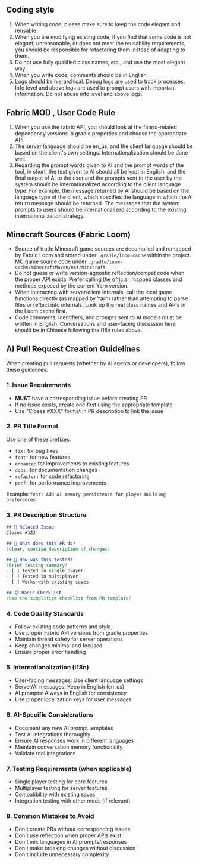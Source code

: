 ## Coding style
1. When writing code, please make sure to keep the code elegant and reusable.
2. When you are modifying existing code, if you find that some code is not elegant, unreasonable, or does not meet the reusability requirements, you should be responsible for refactoring them instead of adapting to them.
3. Do not use fully qualified class names, etc., and use the most elegant way
4. When you write code, comments should be in English
5. Logs should be hierarchical. Debug logs are used to track processes. Info level and above logs are used to prompt users with important information. Do not abuse info level and above logs.

## Fabric MOD , User Code Rule
1. When you use the fabric API, you should look at the fabric-related dependency versions in gradle.properties and choose the appropriate API
2. The server language should be en_us, and the client language should be based on the client's own settings. Internationalization should be done well.
3. Regarding the prompt words given to AI and the prompt words of the tool, in short, the text given to AI should all be kept in English, and the final output of AI to the user and the prompts sent to the user by the system should be internationalized according to the client language type.
   For example, the message returned by AI should be based on the language type of the client, which specifies the language in which the AI return message should be returned.
   The messages that the system prompts to users should be internationalized according to the existing internationalization strategy.

## Minecraft Sources (Fabric Loom)
- Source of truth: Minecraft game sources are decompiled and remapped by Fabric Loom and stored under `.gradle/loom-cache` within the project.  MC game source code under `.gradle/loom-cache/minecraftMaven/net/minecraft`
- Do not guess or write version-agnostic reflection/compat code when the proper API exists. Prefer calling the official, mapped classes and methods exposed by the current Yarn version.
- When interacting with server/client internals, call the local game functions directly (as mapped by Yarn) rather than attempting to parse files or reflect into internals. Look up the real class names and APIs in the Loom cache first.
- Code comments, identifiers, and prompts sent to AI models must be written in English. Conversations and user-facing discussion here should be in Chinese following the i18n rules above.

## AI Pull Request Creation Guidelines

When creating pull requests (whether by AI agents or developers), follow these guidelines:

### 1. Issue Requirements
- **MUST** have a corresponding issue before creating PR
- If no issue exists, create one first using the appropriate template
- Use "Closes #XXX" format in PR description to link the issue

### 2. PR Title Format
Use one of these prefixes:
- `fix:` for bug fixes
- `feat:` for new features  
- `enhance:` for improvements to existing features
- `docs:` for documentation changes
- `refactor:` for code refactoring
- `perf:` for performance improvements

Example: `feat: Add AI memory persistence for player building preferences`

### 3. PR Description Structure
```markdown
## 🔗 Related Issue
Closes #123

## 📝 What does this PR do?
[Clear, concise description of changes]

## 🧪 How was this tested?
[Brief testing summary]
- [ ] Tested in single player
- [ ] Tested in multiplayer
- [ ] Works with existing saves

## 📋 Basic Checklist
[Use the simplified checklist from PR template]
```

### 4. Code Quality Standards
- Follow existing code patterns and style
- Use proper Fabric API versions from gradle.properties
- Maintain thread safety for server operations
- Keep changes minimal and focused
- Ensure proper error handling

### 5. Internationalization (i18n)
- User-facing messages: Use client language settings
- Server/AI messages: Keep in English (en_us)
- AI prompts: Always in English for consistency
- Use proper localization keys for user messages

### 6. AI-Specific Considerations
- Document any new AI prompt templates
- Test AI integrations thoroughly
- Ensure AI responses work in different languages
- Maintain conversation memory functionality
- Validate tool integrations

### 7. Testing Requirements (when applicable)
- Single player testing for core features
- Multiplayer testing for server features
- Compatibility with existing saves
- Integration testing with other mods (if relevant)

### 8. Common Mistakes to Avoid
- Don't create PRs without corresponding issues
- Don't use reflection when proper APIs exist
- Don't mix languages in AI prompts/responses
- Don't make breaking changes without discussion
- Don't include unnecessary complexity
